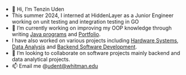 - 👋 Hi, I’m Tenzin Uden
- This summer 2024, I interned at HiddenLayer as a Junior Engineer working on unit testing and integration testing in GO
- 👀 I’m currently working on improving my OOP knowledge through writing [Java programs](https://github.com/Tenzinyo/Java_practice) and [Portfolio](https://github.com/Tenzinyo/Portfolio).
- I have also worked on various projects including [Hardware Systems](https://github.com/Tenzinyo/Nand2Tetris-Projects), [Data Analysis](https://github.com/Tenzinyo/Data-Science-Projects) and [Backend Software Development](https://github.com/Tenzinyo/Dell-Project).
- 💞️ I’m looking to collaborate on software projects mainly backend and data analytical projects.
- 📫 Email me @udent@whitman.edu


